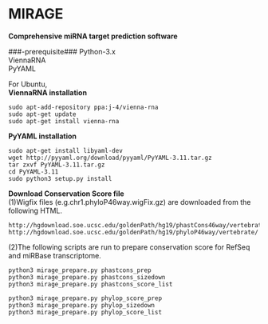 # MIRAGE #
**Comprehensive miRNA target prediction software**

###-prerequisite###
Python-3.x  
ViennaRNA  
PyYAML  

For Ubuntu,  
**ViennaRNA installation**
```
sudo apt-add-repository ppa:j-4/vienna-rna
sudo apt-get update
sudo apt-get install vienna-rna
```

**PyYAML installation**
```
sudo apt-get install libyaml-dev
wget http://pyyaml.org/download/pyyaml/PyYAML-3.11.tar.gz
tar zxvf PyYAML-3.11.tar.gz
cd PyYAML-3.11
sudo python3 setup.py install
```

**Download Conservation Score file**  
(1)Wigfix files (e.g.chr1.phyloP46way.wigFix.gz) are downloaded from the following HTML.  
```
http://hgdownload.soe.ucsc.edu/goldenPath/hg19/phastCons46way/vertebrate/
http://hgdownload.soe.ucsc.edu/goldenPath/hg19/phyloP46way/vertebrate/
```

(2)The following scripts are run to prepare conservation score for RefSeq and miRBase transcriptome.  
```
python3 mirage_prepare.py phastcons_prep
python3 mirage_prepare.py phastcons_sizedown
python3 mirage_prepare.py phastcons_score_list
```

```
python3 mirage_prepare.py phylop_score_prep
python3 mirage_prepare.py phylop_sizedown
python3 mirage_prepare.py phylop_score_list
```
